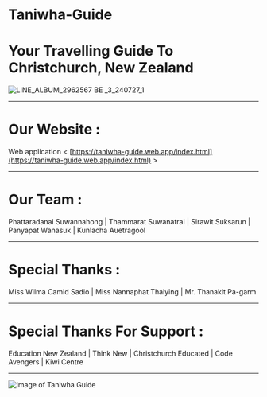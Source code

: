 
# Taniwha-Guide
# Your Travelling Guide To Christchurch, New Zealand

![LINE_ALBUM_2962567 BE _3_240727_1](https://github.com/user-attachments/assets/640bb278-8701-4176-b8da-b99d764f058d)

-------------------------------------------------------------------------------------------

# Our Website :
Web application 
   < [https://taniwha-guide.web.app/index.html](https://taniwha-guide.web.app/index.html) >

-------------------------------------------------------------------------------------------

# Our Team :
Phattaradanai Suwannahong | Thammarat Suwanatrai | Sirawit Suksarun | Panyapat Wanasuk | Kunlacha Auetragool

----------------------------------------------------------------------------------------

# Special Thanks :
Miss Wilma Camid Sadio | Miss Nannaphat Thaiying | Mr. Thanakit Pa-garm 

----------------------------------------------------------------------------------------

# Special Thanks For Support :                                    
Education New Zealand | Think New | Christchurch Educated | Code Avengers | Kiwi Centre           

----------------------------------------------------------------------------------------

![Image of Taniwha Guide]([[https://taniwha-guide.web.app/S__3489800.jpg](https://taniwha-guide.web.app/S__3489800.jpg)])
